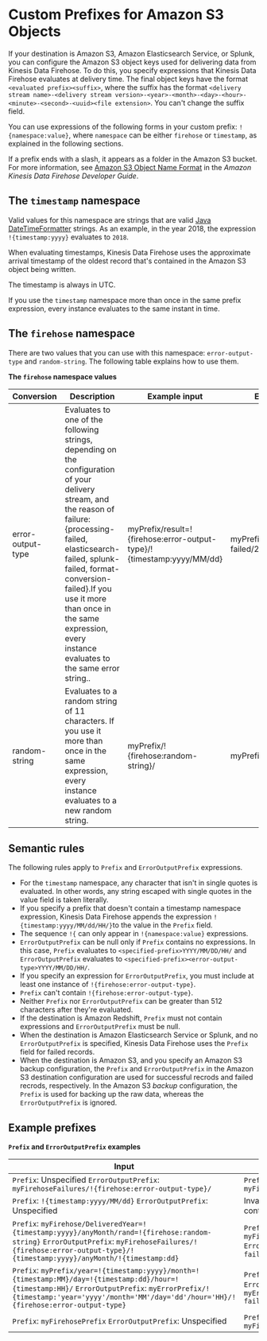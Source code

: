 # Custom Prefixes for Amazon S3 Objects<a name="s3-prefixes"></a>

If your destination is Amazon S3, Amazon Elasticsearch Service, or Splunk, you can configure the Amazon S3 object keys used for delivering data from Kinesis Data Firehose\. To do this, you specify expressions that Kinesis Data Firehose evaluates at delivery time\. The final object keys have the format `<evaluated prefix><suffix>`, where the suffix has the format `<delivery stream name>-<delivery stream version>-<year>-<month>-<day>-<hour>-<minute>-<second>-<uuid><file extension>`\. You can't change the suffix field\.

You can use expressions of the following forms in your custom prefix: `!{namespace:value}`, where `namespace` can be either `firehose` or `timestamp`, as explained in the following sections\.

If a prefix ends with a slash, it appears as a folder in the Amazon S3 bucket\. For more information, see [Amazon S3 Object Name Format](https://docs.aws.amazon.com/firehose/latest/dev/basic-deliver.html#s3-object-name) in the *Amazon Kinesis Data Firehose Developer Guide*\.

## The `timestamp` namespace<a name="timestamp-namespace"></a>

Valid values for this namespace are strings that are valid [Java DateTimeFormatter](https://docs.oracle.com/javase/8/docs/api/java/time/format/DateTimeFormatter.html) strings\. As an example, in the year 2018, the expression `!{timestamp:yyyy}` evaluates to `2018`\. 

When evaluating timestamps, Kinesis Data Firehose uses the approximate arrival timestamp of the oldest record that's contained in the Amazon S3 object being written\. 

The timestamp is always in UTC\. 

If you use the `timestamp` namespace more than once in the same prefix expression, every instance evaluates to the same instant in time\.

## The `firehose` namespace<a name="firehose-namespace"></a>

There are two values that you can use with this namespace: `error-output-type` and `random-string`\. The following table explains how to use them\.


**The `firehose` namespace values**  

| Conversion | Description | Example input | Example output | Notes | 
| --- | --- | --- | --- | --- | 
| error\-output\-type | Evaluates to one of the following strings, depending on the configuration of your delivery stream, and the reason of failure: \{processing\-failed, elasticsearch\-failed, splunk\-failed, format\-conversion\-failed\}\.If you use it more than once in the same expression, every instance evaluates to the same error string\.\. | myPrefix/result=\!\{firehose:error\-output\-type\}/\!\{timestamp:yyyy/MM/dd\} | myPrefix/result=processing\-failed/2018/08/03 | The error\-output\-type value can only be used in the ErrorOutputPrefix field\. | 
| random\-string |  Evaluates to a random string of 11 characters\. If you use it more than once in the same expression, every instance evaluates to a new random string\.  | myPrefix/\!\{firehose:random\-string\}/ | myPrefix/046b6c7f\-0b/ | You can use it with both prefix types\.You can place it at the beginning of the format string to get a randomized prefix, which is sometimes necessary for attaining extremely high throughput with Amazon S3\. | 

## Semantic rules<a name="prefix-rules"></a>

The following rules apply to `Prefix` and `ErrorOutputPrefix` expressions\.
+ For the `timestamp` namespace, any character that isn't in single quotes is evaluated\. In other words, any string escaped with single quotes in the value field is taken literally\.
+ If you specify a prefix that doesn't contain a timestamp namespace expression, Kinesis Data Firehose appends the expression `!{timestamp:yyyy/MM/dd/HH/}`to the value in the `Prefix` field\.
+ The sequence `!{` can only appear in `!{namespace:value}` expressions\.
+ `ErrorOutputPrefix` can be null only if `Prefix` contains no expressions\. In this case, `Prefix` evaluates to `<specified-prefix>YYYY/MM/DD/HH/` and `ErrorOutputPrefix` evaluates to `<specified-prefix><error-output-type>YYYY/MM/DD/HH/`\.
+ If you specify an expression for `ErrorOutputPrefix`, you must include at least one instance of `!{firehose:error-output-type}`\.
+ `Prefix` can't contain `!{firehose:error-output-type}`\.
+ Neither `Prefix` nor `ErrorOutputPrefix` can be greater than 512 characters after they're evaluated\.
+ If the destination is Amazon Redshift, `Prefix` must not contain expressions and `ErrorOutputPrefix` must be null\.
+ When the destination is Amazon Elasticsearch Service or Splunk, and no `ErrorOutputPrefix` is specified, Kinesis Data Firehose uses the `Prefix` field for failed records\. 
+ When the destination is Amazon S3, and you specify an Amazon S3 backup configuration, the `Prefix` and `ErrorOutputPrefix` in the Amazon S3 destination configuration are used for successful recrods and failed recrods, respectively\. In the Amazon S3 *backup* configuration, the `Prefix` is used for backing up the raw data, whereas the `ErrorOutputPrefix` is ignored\.

## Example prefixes<a name="s3-prefix-examples"></a>


**`Prefix` and `ErrorOutputPrefix` examples**  

| Input | Evaluated prefix \(at 10:30 AM UTC on Aug 27, 2018\) | 
| --- | --- | 
|  `Prefix`: Unspecified `ErrorOutputPrefix`: `myFirehoseFailures/!{firehose:error-output-type}/`  |  `Prefix`: `2018/08/10/` `ErrorOutputPrefix`: `myFirehoseFailures/processing-failed/`  | 
|  `Prefix`: `!{timestamp:yyyy/MM/dd}` `ErrorOutputPrefix`: Unspecified  | Invalid input: ErrorOutputPrefix can't be null when Prefix contains expressions | 
|  `Prefix`: `myFirehose/DeliveredYear=!{timestamp:yyyy}/anyMonth/rand=!{firehose:random-string}` `ErrorOutputPrefix`: `myFirehoseFailures/!{firehose:error-output-type}/!{timestamp:yyyy}/anyMonth/!{timestamp:dd}`  |  `Prefix`: `myFirehose/DeliveredYear=2018/anyMonth/rand=5abf82daaa5` `ErrorOutputPrefix`: `myFirehoseFailures/processing-failed/2018/anyMonth/10`  | 
| `Prefix`: `myPrefix/year=!{timestamp:yyyy}/month=!{timestamp:MM}/day=!{timestamp:dd}/hour=!{timestamp:HH}/` `ErrorOutputPrefix`: `myErrorPrefix/!{timestamp:'year='yyyy'/month='MM'/day='dd'/hour='HH}/!{firehose:error-output-type}`  | `Prefix`: `myPrefix/year=2018/month=07/day=06/hour=23/` `ErrorOutputPrefix`: `myErrorPrefix/year=2018/month=07/day=06/hour=23/processing-failed` | 
|  `Prefix`: `myFirehosePrefix` `ErrorOutputPrefix`: Unspecified  |  `Prefix`: `myFirehosePrefix/2018/08/27/` `ErrorOutputPrefix`: `myFirehosePrefix/processing-failed/2018/08/27/`  | 
